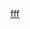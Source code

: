 <div id="header" align="center">
  <a href="https://img.shields.io/badge/Python-3776AB?style=for-the-badge&logo=python&logoColor=white">fff </a>
</div>
